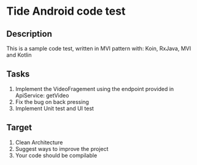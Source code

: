 # Tide Android code test

## Description

This is a sample code test, written in MVI pattern with: Koin, RxJava, MVI and Kotlin


## Tasks

1. Implement the VideoFragement using the endpoint provided in ApiService: getVideo
2. Fix the bug on back pressing
3. Implement Unit test and UI test


## Target

1. Clean Architecture
2. Suggest ways to improve the project 
3. Your code should be compilable 